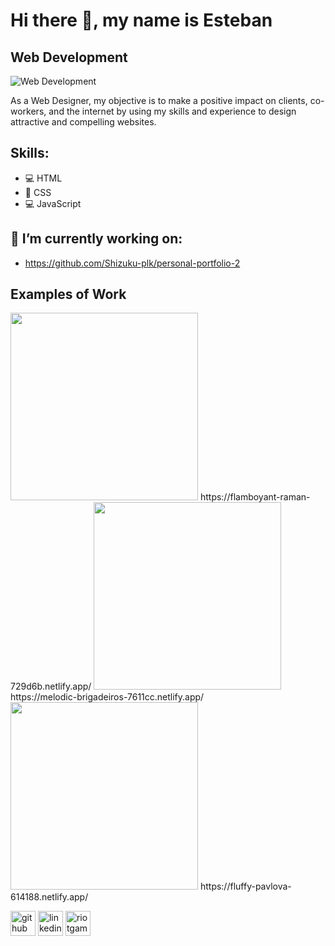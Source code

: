 # Hi there 👋, my name is Esteban
## Web Development
![Web Development](https://media-exp1.licdn.com/dms/image/C4D16AQEJcVXaTowUGg/profile-displaybackgroundimage-shrink_200_800/0/1647890392247?e=1653523200&v=beta&t=5VDL_ZrfB85kGPh8OJbhfBM1St_ih5cNMblMeu7FEu4)

As a Web Designer, my objective is to make a positive impact on clients, co-workers, and the internet by using my skills and experience to design attractive and compelling websites. 

## Skills: 
* 💻 HTML 
* 🎨 CSS 
* 💻 JavaScript

## 🔭 I’m currently working on:
* https://github.com/Shizuku-plk/personal-portfolio-2

## Examples of Work
<img src="https://user-images.githubusercontent.com/99621872/162271523-39842c38-e9f3-4247-9d87-de56933982d5.jpg" height="300">
https://flamboyant-raman-729d6b.netlify.app/
<img src="https://user-images.githubusercontent.com/99621872/164507829-573795ee-6bbd-4d89-8e59-562279d315ad.jpg" height="300">
https://melodic-brigadeiros-7611cc.netlify.app/
<img src="https://user-images.githubusercontent.com/99621872/162268250-c979b38b-d248-468a-a6e8-9463b7cfe158.jpg" height="300">
https://fluffy-pavlova-614188.netlify.app/

[<img src='https://cdn.jsdelivr.net/npm/simple-icons@3.0.1/icons/github.svg' alt='github' height='40'>](https://github.com/https://github.com/Shizuku-plk)  [<img src='https://cdn.jsdelivr.net/npm/simple-icons@3.0.1/icons/linkedin.svg' alt='linkedin' height='40'>](https://www.linkedin.com/in/https://www.linkedin.com/in/esteban-esquivel-5814171a7?lipi=urn%3Ali%3Apage%3Ad_flagship3_profile_view_base_contact_details%3BLsiEgvBDTNGy0p22WlDsvQ%3D%3D/)  [<img src='https://cdn.jsdelivr.net/npm/simple-icons@3.0.1/icons/riotgames.svg' alt='riotgames' height='40'>](Shizuku#plk)  

